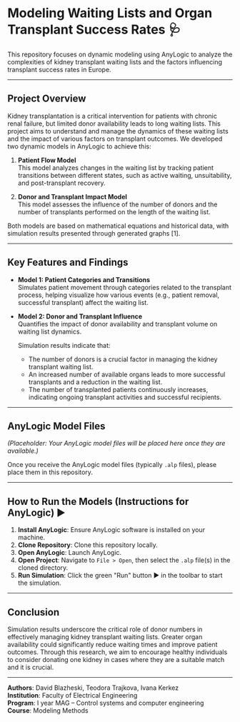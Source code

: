 # Modeling Waiting Lists and Organ Transplant Success Rates 🩺

This repository focuses on dynamic modeling using AnyLogic to analyze the complexities of kidney transplant waiting lists and the factors influencing transplant success rates in Europe.

---

## Project Overview

Kidney transplantation is a critical intervention for patients with chronic renal failure, but limited donor availability leads to long waiting lists. This project aims to understand and manage the dynamics of these waiting lists and the impact of various factors on transplant outcomes. We developed two dynamic models in AnyLogic to achieve this:

1. **Patient Flow Model**  
   This model analyzes changes in the waiting list by tracking patient transitions between different states, such as active waiting, unsuitability, and post-transplant recovery.

2. **Donor and Transplant Impact Model**  
   This model assesses the influence of the number of donors and the number of transplants performed on the length of the waiting list.

Both models are based on mathematical equations and historical data, with simulation results presented through generated graphs [1].

---

## Key Features and Findings

- **Model 1: Patient Categories and Transitions**  
  Simulates patient movement through categories related to the transplant process, helping visualize how various events (e.g., patient removal, successful transplant) affect the waiting list.

- **Model 2: Donor and Transplant Influence**  
  Quantifies the impact of donor availability and transplant volume on waiting list dynamics.

  Simulation results indicate that:  
  - The number of donors is a crucial factor in managing the kidney transplant waiting list.  
  - An increased number of available organs leads to more successful transplants and a reduction in the waiting list.  
  - The number of transplanted patients continuously increases, indicating ongoing transplant activities and successful recipients.

---

## AnyLogic Model Files

*(Placeholder: Your AnyLogic model files will be placed here once they are available.)*

Once you receive the AnyLogic model files (typically `.alp` files), please place them in this repository.

---

## How to Run the Models (Instructions for AnyLogic) ▶️

1. **Install AnyLogic**: Ensure AnyLogic software is installed on your machine.  
2. **Clone Repository**: Clone this repository locally.  
3. **Open AnyLogic**: Launch AnyLogic.  
4. **Open Project**: Navigate to `File > Open`, then select the `.alp` file(s) in the cloned directory.  
5. **Run Simulation**: Click the green "Run" button ▶️ in the toolbar to start the simulation.

---

## Conclusion

Simulation results underscore the critical role of donor numbers in effectively managing kidney transplant waiting lists. Greater organ availability could significantly reduce waiting times and improve patient outcomes. Through this research, we aim to encourage healthy individuals to consider donating one kidney in cases where they are a suitable match and it is crucial.

---

**Authors**: David Blazheski, Teodora Trajkova, Ivana Kerkez  
**Institution**: Faculty of Electrical Engineering  
**Program**: I year MAG – Control systems and computer engineering  
**Course**: Modeling Methods

